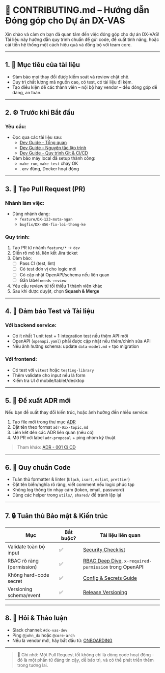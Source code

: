 # 🤝 CONTRIBUTING.md – Hướng dẫn Đóng góp cho Dự án DX-VAS

Xin chào và cảm ơn bạn đã quan tâm đến việc đóng góp cho dự án DX-VAS!  
Tài liệu này hướng dẫn quy trình chuẩn để gửi code, đề xuất tính năng, hoặc cải tiến hệ thống một cách hiệu quả và đồng bộ với team core.

---

## 1. 🎯 Mục tiêu của tài liệu

- Đảm bảo mọi thay đổi được kiểm soát và review chặt chẽ.
- Duy trì chất lượng mã nguồn cao, có test, có tài liệu đi kèm.
- Tạo điều kiện để các thành viên – nội bộ hay vendor – đều đóng góp dễ dàng, an toàn.

---

## 2. ⚙️ Trước khi Bắt đầu

### Yêu cầu:
- Đọc qua các tài liệu sau:
  - [Dev Guide - Tổng quan](./docs/dev-guide/README.md)
  - [Dev Guide - Nguyên tắc lập trình](./docs/dev-guide/02-core-principles.md)
  - [Dev Guide - Quy trình Git & CI/CD](./docs/dev-guide/03-workflow-and-process.md)
- Đảm bảo máy local đã setup thành công:
  - `make run`, `make test` chạy OK
  - `.env` đúng, Docker hoạt động

---

## 3. 🌱 Tạo Pull Request (PR)

### Nhánh làm việc:
- Dùng nhánh dạng:
  - `feature/DX-123-mota-ngan`
  - `bugfix/DX-456-fix-loi-thong-ke`

### Quy trình:
1. Tạo PR từ nhánh `feature/*` → `dev`
2. Điền rõ mô tả, liên kết Jira ticket
3. Đảm bảo:
   - [ ] Pass CI (test, lint)
   - [ ] Có test đơn vị cho logic mới
   - [ ] Có cập nhật OpenAPI/schema nếu liên quan
   - [ ] Gắn label `needs-review`
4. Yêu cầu review từ tối thiểu 1 thành viên khác
5. Sau khi được duyệt, chọn **Squash & Merge**

---

## 4. 🧪 Đảm bảo Test và Tài liệu

### Với backend service:
- Có ít nhất 1 unit test + 1 integration test nếu thêm API mới
- OpenAPI (`openapi.yaml`) phải được cập nhật nếu thêm/chỉnh sửa API
- Nếu ảnh hưởng schema: update `data-model.md` + tạo migration

### Với frontend:
- Có test với `vitest` hoặc `testing-library`
- Thêm validate cho input nếu là form
- Kiểm tra UI ở mobile/tablet/desktop

---

## 5. 📝 Đề xuất ADR mới

Nếu bạn đề xuất thay đổi kiến trúc, hoặc ảnh hưởng đến nhiều service:

1. Tạo file mới trong thư mục [ADR](./docs/ADR/)
2. Đặt tên theo format `adr-0xx-topic.md`
3. Liên kết đến các ADR liên quan (nếu có)
4. Mở PR với label `adr-proposal` + ping nhóm kỹ thuật

> Tham khảo: [ADR - 001 Ci CD](./docs/ADR/adr-001-ci-cd.md)

---

## 6. 🧹 Quy chuẩn Code

- Tuân thủ formatter & linter (`black`, `isort`, `eslint`, `prettier`)
- Đặt tên biến/nghĩa rõ ràng, viết comment nếu logic phức tạp
- Không log thông tin nhạy cảm (token, email, password)
- Dùng các helper trong `utils/`, `shared/` để tránh lặp lại

---

## 7. 🔒 Tuân thủ Bảo mật & Kiến trúc

| Mục                       | Bắt buộc? | Tài liệu liên quan |
|--------------------------|-----------|---------------------|
| Validate toàn bộ input   | ✅         | [Security Checklist](./docs/dev-guide/quality-and-operations/12-security-checklist.md) |
| RBAC rõ ràng (permission)| ✅         | [RBAC Deep Dive](./docs/architecture/rbac-deep-dive.md), `x-required-permission` trong OpenAPI |
| Không hard-code secret   | ✅         | [Config & Secrets Guide](./docs/dev-guide/technical-guides/09-configuration-and-secrets.md) |
| Versioning schema/event  | ✅         | [Release Versioning](./docs/dev-guide/quality-and-operations/17-release-versioning.md) |

---

## 8. 🙋 Hỏi & Thảo luận

- Slack channel: `#dx-vas-dev`
- Ping `@john_dx` hoặc `@core-arch`
- Nếu là vendor mới, hãy bắt đầu từ: [ONBOARDING](./docs/process/onboarding.md)

---

> 📌 Ghi nhớ: Một Pull Request tốt không chỉ là dòng code hoạt động – đó là một phần tử đáng tin cậy, dễ bảo trì, và có thể phát triển thêm trong tương lai.
